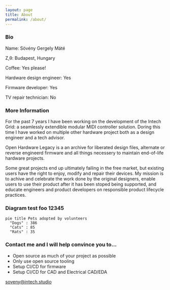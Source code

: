 ```yaml
---
layout: page
title: About
permalink: /about/
---
```

### Bio

Name: Sövény Gergely Máté

Z,θ: Budapest, Hungary

Coffee: Yes please!

Hardware design engineer: Yes

Firmware developer: Yes

TV repair technician: No

### More Information

For the past 7 years I have been working on the development of the Intech Grid: a seamlessly extendible modular MIDI controller solution. Doring this time I have worked on multiple other hardware project both as a design engineer and a tech advisor.

Open Hardware Legacy is a an archive for liberated design files, alternate or reverse engineerd firmware and all things necessery to maintain end-of-life hardware projects.

Some great projects end up ultimately failing in the free market, but existing users have the right to enjoy, modify and repair their devices. My mission is to achive and celebrate the work done by the original designers, enable users to use their product after it has been stoped being supported, and educate engineers and product developers on responsible product lifecycle practices. 

### Diagram test foo 12345
```mermaid
pie title Pets adopted by volunteers
  "Dogs" : 386
  "Cats" : 85
  "Rats" : 35
```

### Contact me and I will help convince you to... 
- Open source as much of your project as possible
- Only use open source tooling
- Setup CI/CD for firmware
- Setup CI/CD for CAD and Electrical CAD/EDA

[soveny@intech.studio](mailto:soveny@intech.studio)
